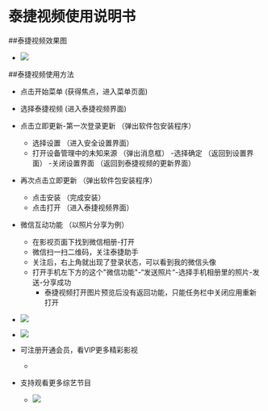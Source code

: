 # 泰捷视频使用说明书

##泰捷视频效果图
  - ![](https://github.com/openthos/app-testing-results/blob/master/IMGview/taijie.png)
  
##泰捷视频使用方法
  - 点击开始菜单    (获得焦点，进入菜单页面)
  - 选择泰捷视频   (进入泰捷视频界面)
  - 点击立即更新-第一次登录更新  （弹出软件包安装程序）
     - 选择设置  （进入安全设置界面）
     - 打开设备管理中的未知来源  （弹出消息框）
       -选择确定 （返回到设置界面）
       -关闭设置界面  （返回到泰捷视频的更新界面）
  - 再次点击立即更新  （弹出软件包安装程序）
       - 点击安装  （完成安装）
       - 点击打开  （进入泰捷视频界面）
  - 微信互动功能 （以照片分享为例）
     - 在影视页面下找到微信相册-打开
     - 微信扫一扫二维码，关注泰捷助手
     - 关注后，右上角就出现了登录状态，可以看到我的微信头像
     - 打开手机左下方的这个"微信功能"-“发送照片“-选择手机相册里的照片-发送-分享成功
       - 泰捷视频打开图片预览后没有返回功能，只能任务栏中关闭应用重新打开
  - ![](https://github.com/openthos/community-analysis/blob/master/pic/tmp_17440-Screenshot_2017-01-12-15-47-33-224998490.png)
  - ![](https://github.com/openthos/community-analysis/blob/master/pic/tmp_17440-Screenshot_2017-01-12-15-47-51-1238779364.png)
  - 可注册开通会员，看VIP更多精彩影视
     - ![]()
     
  - 支持观看更多综艺节目
     - ![](https://github.com/openthos/community-analysis/blob/master/pic/tmp_17440-Screenshot_2017-01-12-16-51-20-238253544.png)

